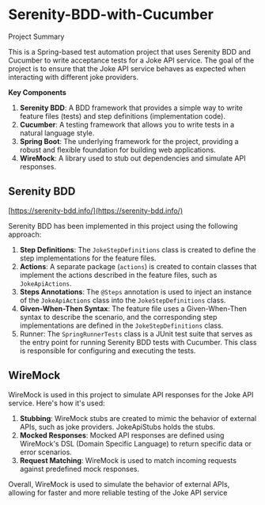 # Serenity-BDD-with-Cucumber

Project Summary

This is a Spring-based test automation project that uses Serenity BDD and Cucumber to write acceptance tests for a Joke API service. The goal of the project is to ensure that the Joke API service behaves as expected when interacting with different joke providers.

**Key Components**

1. **Serenity BDD**: A BDD framework that provides a simple way to write feature files (tests) and step definitions (implementation code).
2. **Cucumber**: A testing framework that allows you to write tests in a natural language style.
3. **Spring Boot**: The underlying framework for the project, providing a robust and flexible foundation for building web applications.
4. **WireMock**: A library used to stub out dependencies and simulate API responses.


## Serenity BDD

[https://serenity-bdd.info/](https://serenity-bdd.info/)

Serenity BDD has been implemented in this project using the following approach:

1. **Step Definitions**: The `JokeStepDefinitions` class is created to define the step implementations for the feature files.
2. **Actions**: A separate package (`actions`) is created to contain classes that implement the actions described in the feature files, such as `JokeApiActions`.
3. **Steps Annotations**: The `@Steps` annotation is used to inject an instance of the `JokeApiActions` class into the `JokeStepDefinitions` class.
4. **Given-When-Then Syntax**: The feature file uses a Given-When-Then syntax to describe the scenario, and the corresponding step implementations are defined in the `JokeStepDefinitions` class.
5. Runner: The `SpringRunnerTests` class is a JUnit test suite that serves as the entry point for running Serenity BDD tests with Cucumber. This class is responsible for configuring and executing the tests.


## WireMock

WireMock is used in this project to simulate API responses for the Joke API service. Here's how it's used:

1. **Stubbing**: WireMock stubs are created to mimic the behavior of external APIs, such as joke providers. JokeApiStubs holds the stubs.
2. **Mocked Responses**: Mocked API responses are defined using WireMock's DSL (Domain Specific Language) to return specific data or error scenarios.
3. **Request Matching**: WireMock is used to match incoming requests against predefined mock responses.

Overall, WireMock is used to simulate the behavior of external APIs, allowing for faster and more reliable testing of the Joke API service
